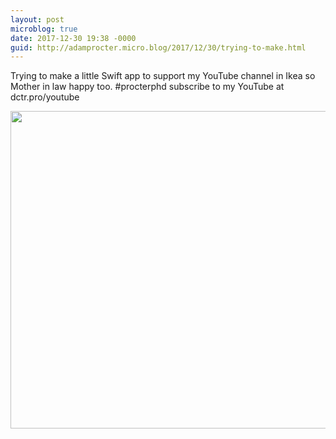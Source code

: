```yaml
---
layout: post
microblog: true
date: 2017-12-30 19:38 -0000
guid: http://adamprocter.micro.blog/2017/12/30/trying-to-make.html
---
```

Trying to make a little Swift app to support my YouTube channel in Ikea so Mother in law happy too. #procterphd subscribe to my YouTube at dctr.pro/youtube

<img src="http://discursive.adamprocter.co.uk/uploads/2017/472c9bb592.jpg" width="600" height="508" />
